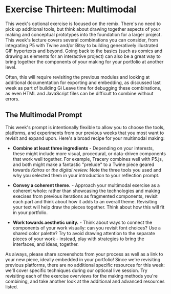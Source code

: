 # Exercise Thirteen: Multimodal

This week's optional exercise is focused on the remix. There's no need to pick up additional tools, but think about drawing together aspects of your making and conceptual prototypes into the foundation for a larger project. This week's lecture covers several combinations you can consider, from integrating P5 with Twine and/or Bitsy to building generatively illustrated GIF hypertexts and beyond. Going back to the basics (such as comics and drawing as elements for an interactive project) can also be a great way to bring together the components of your making for your portfolio at another level.

Often, this will require revisiting the previous modules and looking at additional documentation for exporting and embedding, as discussed last week as part of building Gi Leave time for debugging these combinations, as even HTML and JavaScript files can be difficult to combine without errors.

## The Multimodal Prompt

This week's prompt is intentionally flexible to allow you to choose the tools, platforms, and experiments from our previous weeks that you most want to revisit and expand upon. Here's a broad recipe for your multimodal making:

- **Combine at least three ingredients** - Depending on your interests, these might include more visual, procedural, or data-driven components that work well together. For example, Tracery combines well with P5.js, and both might make a fantastic "prelude" to a Twine piece geared towards *Kairos* or *the digital review.* Note the three tools you used and why you selected them in your introduction to your reflection prompt.

- **Convey a coherent theme.** - Approach your multimodal exercise as a coherent whole: rather than showcasing the technologies and making execises from previous iterations as fragmented components, revisit each part and think about how it adds to an overall theme. Revisiting your text will help draw the pieces together. Think about how this will fit in your portfolio.

- **Work towards aesthetic unity.** - Think about ways to connect the components of your work visually: can you revisit font choices? Use a shared color palette? Try to avoid drawing attention to the separate pieces of your work - instead, play with strategies to bring the interfaces, and ideas, together.

As always, please share screenshots from your process as well as a link to your new piece, ideally embedded in your portfolio! Since we're revisiting previous platforms, there are no additional specific resources for this week: we'll cover specific techniques during our optional live session. Try revisiting each of the exercise overviews for the making methods you're combining, and take another look at the additional and advanced resources listed.
